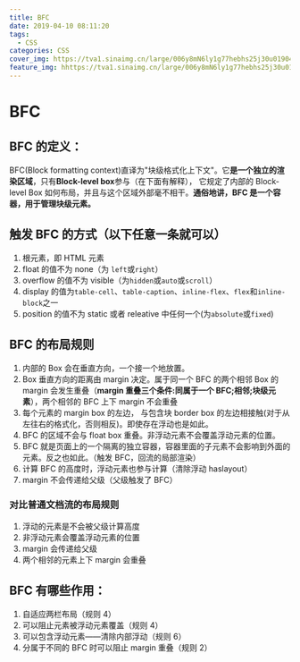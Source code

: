 ```yaml
---
title: BFC
date: 2019-04-10 08:11:20
tags:
  - CSS
categories: CSS
cover_img: https://tva1.sinaimg.cn/large/006y8mN6ly1g77hebhs25j30u01904qr.jpg
feature_img: hhttps://tva1.sinaimg.cn/large/006y8mN6ly1g77hebhs25j30u01904qr.jpg
---
```


# BFC

## BFC 的定义：

BFC(Block formatting context)直译为"块级格式化上下文"。它**是一个独立的渲染区域**，只有**Block-level box**参与（在下面有解释）， 它规定了内部的 Block-level Box 如何布局，并且与这个区域外部毫不相干。**通俗地讲，BFC 是一个容器，用于管理块级元素。**

 <!-- more -->

## 触发 BFC 的方式（以下任意一条就可以）

1. 根元素，即 HTML 元素
2. float 的值不为 none（为 `left`或`right`）
3. overflow 的值不为 visible（为`hidden`或`auto`或`scroll`）
4. display 的值为`table-cell`、`table-caption`、`inline-flex`、`flex`和`inline-block`之一
5. position 的值不为 static 或者 releative 中任何一个(为`absolute`或`fixed`)

## BFC 的布局规则

1. 内部的 Box 会在垂直方向，一个接一个地放置。
2. Box 垂直方向的距离由 margin 决定。属于同一个 BFC 的两个相邻 Box 的 margin 会发生重叠（**margin 重叠三个条件:同属于一个 BFC;相邻;块级元素**），两个相邻的 BFC 上下 margin 不会重叠
3. 每个元素的 margin box 的左边， 与包含块 border box 的左边相接触(对于从左往右的格式化，否则相反)。即使存在浮动也是如此。
4. BFC 的区域不会与 float box 重叠。非浮动元素不会覆盖浮动元素的位置。
5. BFC 就是页面上的一个隔离的独立容器，容器里面的子元素不会影响到外面的元素。反之也如此。（触发 BFC，回流的局部渲染）
6. 计算 BFC 的高度时，浮动元素也参与计算（清除浮动 haslayout）
7. margin 不会传递给父级（父级触发了 BFC）

### 对比普通文档流的布局规则

1. 浮动的元素是不会被父级计算高度
2. 非浮动元素会覆盖浮动元素的位置
3. margin 会传递给父级
4. 两个相邻的元素上下 margin 会重叠

## BFC 有哪些作用：

1. 自适应两栏布局（规则 4）
2. 可以阻止元素被浮动元素覆盖（规则 4）
3. 可以包含浮动元素——清除内部浮动（规则 6）
4. 分属于不同的 BFC 时可以阻止 margin 重叠（规则 2）
